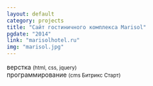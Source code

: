 ```yaml
---
layout: default
category: projects
title: "Сайт гостиничного комплекса Marisol"
pgdate: "2014"
link: "marisolhotel.ru"
img: "marisol.jpg"
---
```

верстка <small>(html, css, jquery)</small><br>
программирование <small>(cms Битрикс Старт)</small>